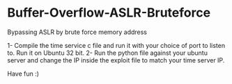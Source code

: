 # Buffer-Overflow-ASLR-Bruteforce
Bypassing ASLR by brute force memory address


1- Compile the time service c file and run it with your choice of port to listen to. Run it on Ubuntu 32 bit.
2- Run the python file against your ubuntu server and change the IP inside the exploit file to match your time server IP.

Have fun :)
